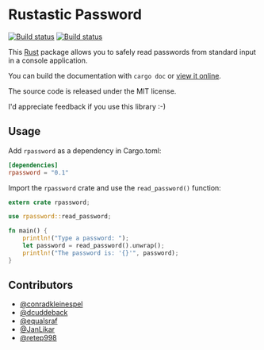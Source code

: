 # Rustastic Password

[![Build status](https://travis-ci.org/conradkleinespel/rustastic-password.svg?branch=master)](https://travis-ci.org/conradkleinespel/rustastic-password)
[![Build status](https://ci.appveyor.com/api/projects/status/812odw3tw6oec5sw/branch/master?svg=true)](https://ci.appveyor.com/project/conradkleinespel/rustastic-password/branch/master)

This [Rust](http://www.rust-lang.org/) package allows you to safely read
passwords from standard input in a console application.

You can build the documentation with `cargo doc` or [view it online](http://conradk.com/docs/rustastic-password/).

The source code is released under the MIT license.

I'd appreciate feedback if you use this library :-)

## Usage

Add `rpassword` as a dependency in Cargo.toml:

```toml
[dependencies]
rpassword = "0.1"
```

Import the `rpassword` crate and use the `read_password()` function:

```rust
extern crate rpassword;

use rpassword::read_password;

fn main() {
    println!("Type a password: ");
    let password = read_password().unwrap();
    println!("The password is: '{}'", password);
}
```

## Contributors

* [@conradkleinespel](https://github.com/conradkleinespel)
* [@dcuddeback](https://github.com/dcuddeback)
* [@equalsraf](https://github.com/equalsraf)
* [@JanLikar](https://github.com/JanLikar)
* [@retep998](https://github.com/retep998)

